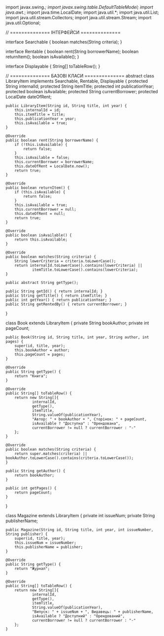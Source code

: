 
import javax.swing.*;
import javax.swing.table.DefaultTableModel;
import java.awt.*;
import java.time.LocalDate;
import java.util.*;
import java.util.List;
import java.util.stream.Collectors;
import java.util.stream.Stream;
import java.util.Optional;

// ============== ІНТЕРФЕЙСИ ==============

interface Searchable {
    boolean matches(String criteria);
}

interface Rentable {
    boolean rent(String borrowerName);
    boolean returnItem();
    boolean isAvailable();
}

interface Displayable {
    String[] toTableRow();
}

// ============== БАЗОВІ КЛАСИ ==============
abstract class LibraryItem implements Searchable, Rentable, Displayable {
    protected String internalId;
    protected String itemTitle;
    protected int publicationYear;
    protected boolean isAvailable;
    protected String currentBorrower;
    protected LocalDate dateOfRent;

    public LibraryItem(String id, String title, int year) {
        this.internalId = id;
        this.itemTitle = title;
        this.publicationYear = year;
        this.isAvailable = true;
    }

    @Override
    public boolean rent(String borrowerName) {
        if (!this.isAvailable) {
            return false;
        }
        this.isAvailable = false;
        this.currentBorrower = borrowerName;
        this.dateOfRent = LocalDate.now();
        return true;
    }

    @Override
    public boolean returnItem() {
        if (this.isAvailable) {
            return false;
        }
        this.isAvailable = true;
        this.currentBorrower = null;
        this.dateOfRent = null;
        return true;
    }

    @Override
    public boolean isAvailable() {
        return this.isAvailable;
    }

    @Override
    public boolean matches(String criteria) {
        String lowerCriteria = criteria.toLowerCase();
        return internalId.toLowerCase().contains(lowerCriteria) ||
                itemTitle.toLowerCase().contains(lowerCriteria);
    }

    public abstract String getType();

    public String getId() { return internalId; }
    public String getTitle() { return itemTitle; }
    public int getYear() { return publicationYear; }
    public String getRentedBy() { return currentBorrower; }
}

class Book extends LibraryItem {
    private String bookAuthor;
    private int pageCount;

    public Book(String id, String title, int year, String author, int pages) {
        super(id, title, year);
        this.bookAuthor = author;
        this.pageCount = pages;
    }

    @Override
    public String getType() {
        return "Книга";
    }

    @Override
    public String[] toTableRow() {
        return new String[]{
                internalId,
                getType(),
                itemTitle,
                String.valueOf(publicationYear),
                "Автор: " + bookAuthor + ", Сторінок: " + pageCount,
                isAvailable ? "Доступна" : "Орендована",
                currentBorrower != null ? currentBorrower : "-"
        };
    }

    @Override
    public boolean matches(String criteria) {
        return super.matches(criteria) || bookAuthor.toLowerCase().contains(criteria.toLowerCase());
    }

    public String getAuthor() {
        return bookAuthor;
    }

    public int getPages() {
        return pageCount;
    }
}

class Magazine extends LibraryItem {
    private int issueNum;
    private String publisherName;

    public Magazine(String id, String title, int year, int issueNumber, String publisher) {
        super(id, title, year);
        this.issueNum = issueNumber;
        this.publisherName = publisher;
    }

    @Override
    public String getType() {
        return "Журнал";
    }

    @Override
    public String[] toTableRow() {
        return new String[]{
                internalId,
                getType(),
                itemTitle,
                String.valueOf(publicationYear),
                "Випуск: " + issueNum + ", Видавець: " + publisherName,
                isAvailable ? "Доступний" : "Орендований",
                currentBorrower != null ? currentBorrower : "-"
        };
    }
